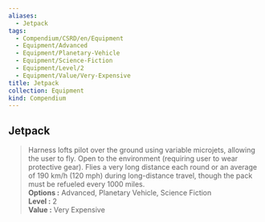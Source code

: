 ```yaml
---
aliases:
  - Jetpack
tags:
  - Compendium/CSRD/en/Equipment
  - Equipment/Advanced
  - Equipment/Planetary-Vehicle
  - Equipment/Science-Fiction
  - Equipment/Level/2
  - Equipment/Value/Very-Expensive
title: Jetpack
collection: Equipment
kind: Compendium
---
```

## Jetpack  
  
>Harness lofts pilot over the ground using variable microjets, allowing the user to fly. Open to the environment (requiring user to wear protective gear). Flies a very long distance each round or an average of 190 km/h (120 mph) during long-distance travel, though the pack must be refueled every 1000 miles.  
> **Options :** Advanced, Planetary Vehicle, Science Fiction  
> **Level :** 2  
> **Value :** Very Expensive